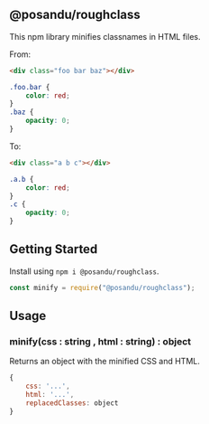 ## @posandu/roughclass

This npm library minifies classnames in HTML files.

From:

```html
<div class="foo bar baz"></div>
```

```css
.foo.bar {
	color: red;
}
.baz {
	opacity: 0;
}
```

To:

```html
<div class="a b c"></div>
```

```css
.a.b {
	color: red;
}
.c {
	opacity: 0;
}
```

## Getting Started

Install using `npm i @posandu/roughclass`.

```js
const minify = require("@posandu/roughclass");
```

## Usage

### minify(css : string , html : string) : object

Returns an object with the minified CSS and HTML.

```js
{
    css: '...',
    html: '...',
    replacedClasses: object
}
```
